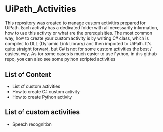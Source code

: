 # UiPath_Activities
This repository was created to manage custom activities prepared for UiPath. Each activity has a dedicated folder with all necessarily information, how to use this activity or what are the prerequisities. The most common way, how to create your custom activity is by writing C# class, which is compiled to DLL (Dynamic Link Library) and then imported to UiPath. It's quite straight forward, but C# is not for some custom activities the best / easiest way. As for some cases is much easier to use Python, in this github repo, you can also see some python scripted activities.

## List of Content
- List of custom activities
- How to create C# custom activity
- How to create Python activity

## List of custom activities
- Speech recognition
